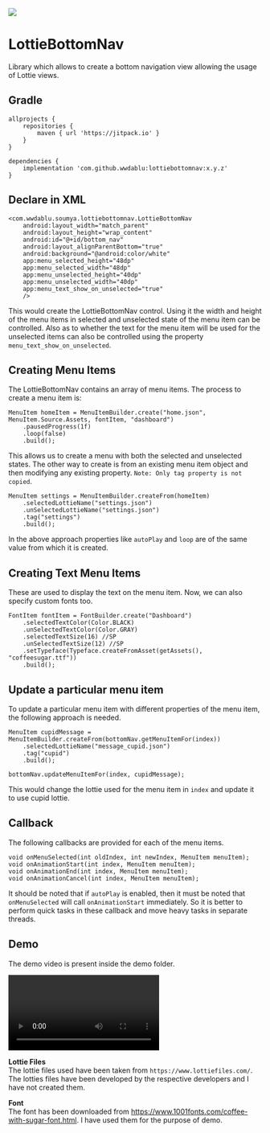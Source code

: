 [![](https://jitpack.io/v/wwdablu/lottiebottomnav.svg)](https://jitpack.io/#wwdablu/lottiebottomnav)  

# LottieBottomNav  
Library which allows to create a bottom navigation view allowing the usage of Lottie views.    

## Gradle  
```
allprojects {
    repositories {
        maven { url 'https://jitpack.io' }
    }
}  

dependencies {
    implementation 'com.github.wwdablu:lottiebottomnav:x.y.z'
}
```

## Declare in XML  
```
<com.wwdablu.soumya.lottiebottomnav.LottieBottomNav
    android:layout_width="match_parent"
    android:layout_height="wrap_content"
    android:id="@+id/bottom_nav"
    android:layout_alignParentBottom="true"
    android:background="@android:color/white"
    app:menu_selected_height="48dp"
    app:menu_selected_width="48dp"
    app:menu_unselected_height="40dp"
    app:menu_unselected_width="40dp"
    app:menu_text_show_on_unselected="true"
    />
```  
This would create the LottieBottomNav control. Using it the width and height of the menu items in selected and unselected state of the menu item can be controlled. Also as to whether the text for the menu item will be used for the unselected items can also be controlled using the property `menu_text_show_on_unselected`.  

## Creating Menu Items  
The LottieBottomNav contains an array of menu items. The process to create a menu item is:  
```
MenuItem homeItem = MenuItemBuilder.create("home.json", MenuItem.Source.Assets, fontItem, "dashboard")
    .pausedProgress(1f)
    .loop(false)
    .build();
```  
This allows us to create a menu with both the selected and unselected states. The other way to create is from an existing menu item object and then modifying any existing property. `Note: Only tag property is not copied`.  
```
MenuItem settings = MenuItemBuilder.createFrom(homeItem)
    .selectedLottieName("settings.json")
    .unSelectedLottieName("settings.json")
    .tag("settings")
    .build();
```  
In the above approach properties like `autoPlay` and `loop` are of the same value from which it is created.  

## Creating Text Menu Items  
These are used to display the text on the menu item. Now, we can also specify custom fonts too.  
```
FontItem fontItem = FontBuilder.create("Dashboard")
    .selectedTextColor(Color.BLACK)
    .unSelectedTextColor(Color.GRAY)
    .selectedTextSize(16) //SP
    .unSelectedTextSize(12) //SP
    .setTypeface(Typeface.createFromAsset(getAssets(), "coffeesugar.ttf"))
    .build();
```
  
  
## Update a particular menu item  
To update a particular menu item with different properties of the menu item, the following approach is needed.  
```
MenuItem cupidMessage = MenuItemBuilder.createFrom(bottomNav.getMenuItemFor(index))
    .selectedLottieName("message_cupid.json")
    .tag("cupid")
    .build();

bottomNav.updateMenuItemFor(index, cupidMessage);
```  
This would change the lottie used for the menu item in `index` and update it to use cupid lottie.  
  
  
## Callback  
The following callbacks are provided for each of the menu items.
```
void onMenuSelected(int oldIndex, int newIndex, MenuItem menuItem);
void onAnimationStart(int index, MenuItem menuItem);
void onAnimationEnd(int index, MenuItem menuItem);
void onAnimationCancel(int index, MenuItem menuItem);
```  
It should be noted that if `autoPlay` is enabled, then it must be noted that `onMenuSelected` will call `onAnimationStart` immediately. So it is better to perform quick tasks in these callback and move heavy tasks in separate threads.  
  
## Demo  
The demo video is present inside the demo folder.  
  
![Demo](https://github.com/wwdablu/LottieBottomNav/blob/master/demo/version_1.1.0.mov)  

**Lottie Files**  
The lottie files used have been taken from `https://www.lottiefiles.com/`. The lotties files have been developed by the respective developers and I have not created them.  

**Font**  
The font has been downloaded from https://www.1001fonts.com/coffee-with-sugar-font.html. I have used them for the purpose of demo.
